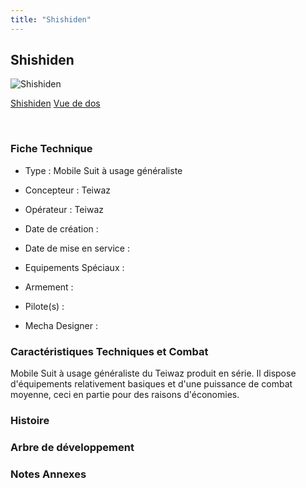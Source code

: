 ```yaml
---
title: "Shishiden"
---
```


Shishiden
---------



![Shishiden](/images/stories/saga/g-tekketsu-s2/mechas/shishiden.png)

[Shishiden](javascript:change_image_m('images/stories/saga/g-tekketsu-s2/mechas/shishiden.png');)
[Vue de dos](javascript:change_image_m('images/stories/saga/g-tekketsu-s2/mechas/shishiden-dos.png');)

 

### Fiche Technique


- Type : Mobile Suit à usage généraliste
  
- Concepteur : Teiwaz
  
- Opérateur : Teiwaz
  
- Date de création : 
  
- Date de mise en service : 
  
- Equipements Spéciaux :




- Armement :




- Pilote(s) : 





- Mecha Designer : 


### Caractéristiques Techniques et Combat


Mobile Suit à usage généraliste du Teiwaz produit en série. Il dispose d'équipements relativement basiques et d'une puissance de combat moyenne, ceci en partie pour des raisons d'économies. 


### Histoire


### Arbre de développement


### Notes Annexes


